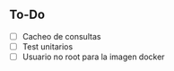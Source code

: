 ## To-Do

- [ ] Cacheo de consultas
- [ ] Test unitarios
- [ ] Usuario no root para la imagen docker